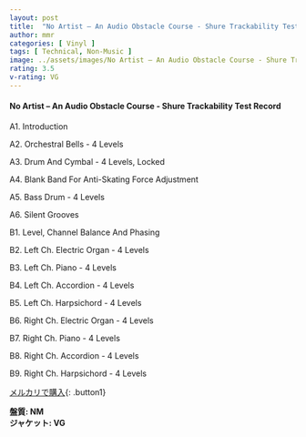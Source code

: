 ```yaml
---
layout: post
title:  "No Artist – An Audio Obstacle Course - Shure Trackability Test Record"
author: mmr
categories: [ Vinyl ]
tags: [ Technical, Non-Music ]
image: ../assets/images/No Artist – An Audio Obstacle Course - Shure Trackability Test Record.jpg
rating: 3.5
v-rating: VG
---
```


#### No Artist – An Audio Obstacle Course - Shure Trackability Test Record

A1. Introduction

A2. Orchestral Bells - 4 Levels

A3. Drum And Cymbal - 4 Levels, Locked

A4. Blank Band For Anti-Skating Force Adjustment

A5. Bass Drum - 4 Levels

A6. Silent Grooves

B1. Level, Channel Balance And Phasing

B2. Left Ch. Electric Organ - 4 Levels

B3. Left Ch. Piano - 4 Levels

B4. Left Ch. Accordion - 4 Levels

B5. Left Ch. Harpsichord - 4 Levels

B6. Right Ch. Electric Organ - 4 Levels

B7. Right Ch. Piano - 4 Levels

B8. Right Ch. Accordion - 4 Levels

B9. Right Ch. Harpsichord - 4 Levels


[メルカリで購入](https://jp.mercari.com/item/m44835881306){: .button1}

<div class="mt-4 mb-4 d-flex align-items-center">
<strong class="mr-1">盤質: NM</strong>
</div>
<div class="mt-4 mb-4 d-flex align-items-center">
<strong class="mr-1">ジャケット: VG</strong>
</div>
